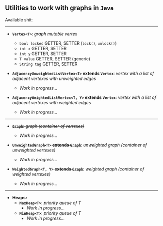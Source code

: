 ## Utilities to work with graphs in `Java`

Available shit:

---

- **`Vertex<T>`**: _graph mutable vertex_
  - `bool locked` GETTER, SETTER (`lock()`, `unlock()`)
  - `int x` GETTER, SETTER
  - `int y` GETTER, SETTER
  - `T value` GETTER, SETTER (generic)
  - `String tag` GETTER, SETTER

- **`AdjacencyUnweightedListVertex<T>` extends `Vertex`**: _vertex with a list of adjacent vertexes with unweighted edges_
  - _Work in progress..._
  
- **`AdjacencyWeightedListVertex<T, Y>` extends `Vertex`**: _vertex with a list of adjacent vertexes with weighted edges_
  - _Work in progress..._
  
---
 
- ~~**`Graph`**: _graph (container of vertexes)_~~
  - _Work in progress..._

- **`UnweightedGraph<T>` ~~extends `Graph`~~**: _unweighted graph (container of unweighted vertexes)_
  - _Work in progress..._

- **`WeightedGraph<T, Y>` ~~extends `Graph`~~**: _weighted graph (container of weighted vertexes)_
  - _Work in progress..._

---
- **Heaps:**
  - **`MaxHeap<T>`**: _priority queue of T_
    - _Work in progress..._
  - **`MinHeap<T>`**: _priority queue of T_
    - _Work in progress..._

